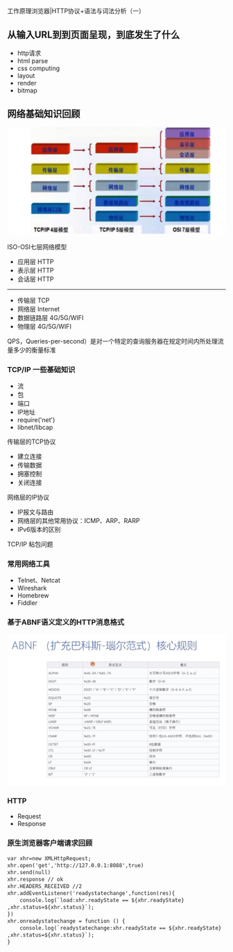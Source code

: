 
工作原理浏览器|HTTP协议+语法与词法分析（一）

## 从输入URL到到页面呈现，到底发生了什么
- http请求
- html parse
- css computing
- layout 
- render
- bitmap

## 网络基础知识回顾

![网络模型](https://github.com/Zachy-lee/Frontend-01-Template/blob/master/week05/images/4-5-7.jpg)

ISO-OSI七层网络模型
- 应用层 HTTP               
- 表示层 HTTP
- 会话层 HTTP
- -------------
- 传输层 TCP  
- 网络层 Internet
- 数据链路层 4G/5G/WIFI
- 物理层 4G/5G/WIFI


QPS，Queries-per-second）是对一个特定的查询服务器在规定时间内所处理流量多少的衡量标准

### TCP/IP 一些基础知识
- 流
- 包
- 端口
- IP地址
- require('net')
- libnet/libcap

传输层的TCP协议
- 建立连接
- 传输数据
- 拥塞控制
- 关闭连接

网络层的IP协议
- IP报文与路由
- 网络层的其他常用协议：ICMP、ARP、RARP
- IPv6版本的区别

TCP/IP 粘包问题

### 常用网络工具
- Telnet、Netcat
- Wireshark
- Homebrew
- Fiddler

### 基于ABNF语义定义的HTTP消息格式

![ABNF](https://github.com/Zachy-lee/Frontend-01-Template/blob/master/week05/images/ABNF.png)

### HTTP
- Request
- Response


### 原生浏览器客户端请求回顾

```
var xhr=new XMLHttpRequest;
xhr.open('get','http://127.0.0.1:8088',true)
xhr.send(null)
xhr.response // ok
xhr.HEADERS_RECEIVED //2
xhr.addEventListener('readystatechange',function(res){
    console.log(`load:xhr.readyState == ${xhr.readyState} ,xhr.status=${xhr.status}`);
})
xhr.onreadystatechange = function () {
    console.log(`readystatechange:xhr.readyState == ${xhr.readyState} ,xhr.status=${xhr.status}`);
}

```